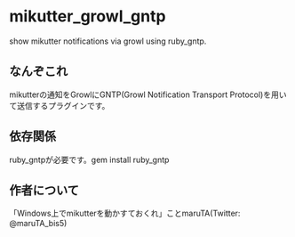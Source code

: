 mikutter_growl_gntp
===================

show mikutter notifications via growl using ruby_gntp.


なんぞこれ
----------

mikutterの通知をGrowlにGNTP(Growl Notification Transport Protocol)を用いて送信するプラグインです。


依存関係
--------

ruby_gntpが必要です。gem install ruby_gntp


作者について
------------

「Windows上でmikutterを動かすておくれ」ことmaruTA(Twitter: @maruTA_bis5)
